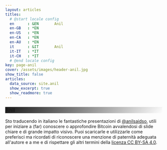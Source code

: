 ```yaml
---
layout: articles
titles:
  # @start locale config
  en      : &EN       Anil
  en-GB   : *EN
  en-US   : *EN
  en-CA   : *EN
  en-AU   : *EN
  it      : &IT       Anil
  it-IT   : *IT
  it-CH   : *IT
  # @end locale config
key: page-anil
cover: /assets/images/header-anil.jpg
show_title: false
articles:
  data_source: site.anil
  show_excerpt: true
  show_readmore: true
---
```


<style>
  .hero-loop--linear-gradient {
    background-image: linear-gradient(135deg, rgba(0, 0, 0, .9), rgba(255, 255, 255, 0)), url("https://raw.githubusercontent.com/loop-btc/loop-btc.github.io/master/assets/images/header-anil.jpg");
  }
</style>

<div class="hero hero--dark hero-loop--linear-gradient">
  <div class="hero__content">
    <h3>Anil</h3>
  </div>
</div>

Sto traducendo in italiano le fantastiche presentazioni di <a href="https://twitter.com/anilsaidso">@anilsaidso</a>, utili per iniziare a (far) conoscere o approfondire Bitcoin avvalendosi di slide chiare e di grande impatto visivo. Puoi scaricarle e utilizzarle come preferisci ma ricordati di riconoscere una menzione di paternità adeguata all'autore e a me e di rispettare gli altri termini della <a rel="license" href="https://creativecommons.org/licenses/by-sa/4.0/deed.it">licenza CC BY-SA 4.0</a>.

<!--more-->
